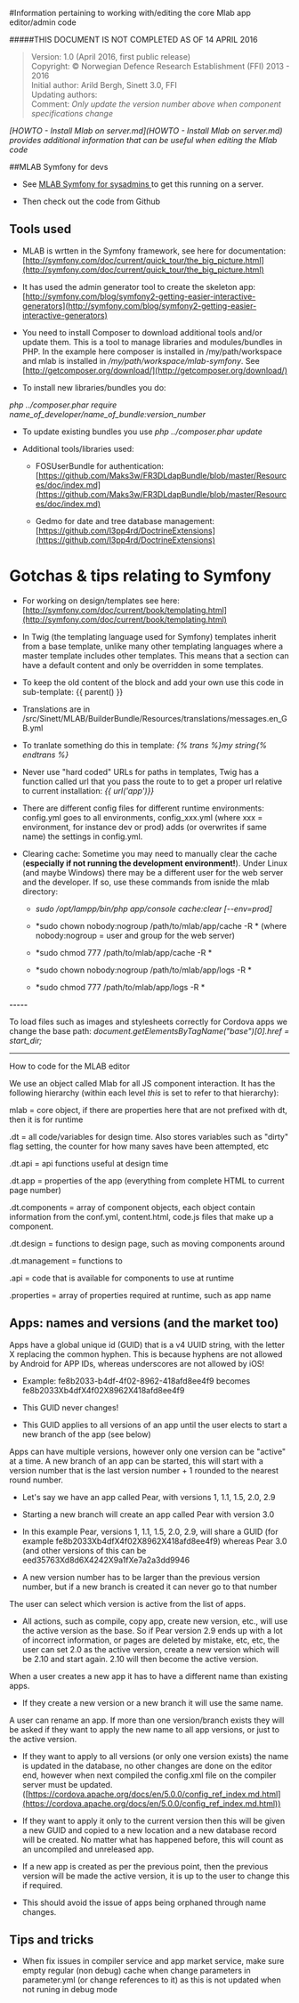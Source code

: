 #Information pertaining to working with/editing the core Mlab app editor/admin code

#####THIS DOCUMENT IS NOT COMPLETED AS OF 14 APRIL 2016

>Version: 1.0 (April 2016, first public release)<br>
Copyright: © Norwegian Defence Research Establishment (FFI) 2013 - 2016<br>
Initial author: Arild Bergh, Sinett 3.0, FFI<br>
Updating authors: <br>
Comment: _Only update the version number above when component specifications change_

_[HOWTO - Install Mlab on server.md](HOWTO - Install Mlab on server.md) provides additional information that can be useful when editing the Mlab code_

##MLAB Symfony for devs

* See [MLAB Symfony for sysadmins ](https://docs.google.com/a/bergh.fm/document/d/13Z5MFbvLOMAuSL81ng1-6XE82oEsGu0_6oi2OcsdQGg/edit)to get this running on a server.

* Then check out the code from Github

## Tools used

* MLAB is wrtten in the Symfony framework, see here for documentation: [http://symfony.com/doc/current/quick_tour/the_big_picture.html](http://symfony.com/doc/current/quick_tour/the_big_picture.html)

* It has used the admin generator tool to create the skeleton app: [http://symfony.com/blog/symfony2-getting-easier-interactive-generators](http://symfony.com/blog/symfony2-getting-easier-interactive-generators)

* You need to install Composer to download additional tools and/or update them. This is a tool to manage libraries and modules/bundles in PHP. In the example here composer is installed in /my/path/workspace and mlab is installed in */my/path/workspace/mlab-symfony*. See [http://getcomposer.org/download/](http://getcomposer.org/download/)

* To install new libraries/bundles you do:

*php ../composer.phar require name_of_developer/name_of_bundle:version_number*

* To update existing bundles you use *php ../composer.phar update*

* Additional tools/libraries used:

    * FOSUserBundle for authentication: [https://github.com/Maks3w/FR3DLdapBundle/blob/master/Resources/doc/index.md](https://github.com/Maks3w/FR3DLdapBundle/blob/master/Resources/doc/index.md)

    * Gedmo for date and tree database management: [https://github.com/l3pp4rd/DoctrineExtensions](https://github.com/l3pp4rd/DoctrineExtensions)

# Gotchas & tips relating to Symfony

* For working on design/templates see here: [http://symfony.com/doc/current/book/templating.html](http://symfony.com/doc/current/book/templating.html) 

* In Twig (the templating language used for Symfony) templates inherit from a base template, unlike many other templating languages where a master template includes other templates. This means that a section can have a default content and only be overridden in some templates.

* To keep the old content of the block and add your own use this code in sub-template: {{ parent() }}

* Translations are in /src/Sinett/MLAB/BuilderBundle/Resources/translations/messages.en_GB.yml

* To tranlate something do this in template: *{% trans %}my string{% endtrans %}*

* Never use "hard coded" URLs for paths in templates, Twig has a function called url that you pass the route to to get a proper url relative to current installation: *{{ url('app')}}*

* There are different config files for different runtime environments: config.yml goes to all environments, config_xxx.yml (where xxx = environment, for instance dev or prod) adds (or overwrites if same name) the settings in config.yml.

* Clearing cache: Sometime you may need to manually clear the cache (**especially if not running the development environment!**). Under Linux (and maybe Windows) there may be a different user for the web server and the developer. If so, use these commands from isnide the mlab directory:

    * *sudo /opt/lampp/bin/php app/console cache:clear [--env=prod]*

    * *sudo chown nobody:nogroup /path/to/mlab/app/cache -R *
(where nobody:nogroup = user and group for the web server)

    * *sudo chmod 777 /path/to/mlab/app/cache -R *

    * *sudo chown nobody:nogroup /path/to/mlab/app/logs -R *

    * *sudo chmod 777 /path/to/mlab/app/logs -R *

**-----**

To load files such as images and stylesheets correctly for Cordova apps we change the base path: *document.getElementsByTagName("base")[0].href = start_dir;*

----

How to code for the MLAB editor

We use an object called Mlab for all JS component interaction. It has the following hierarchy (within each level *this* is set to refer to that hierarchy):

mlab = core object, if there are properties here that are not prefixed with dt, then it is for runtime

.dt = all code/variables for design time. Also stores variables such as "dirty" flag setting, the counter for how many saves have been attempted, etc

.dt.api = api functions useful at design time

.dt.app = properties of the app (everything from complete HTML to current page number)

.dt.components = array of component objects, each object contain information from the conf.yml, content.html, code.js files that make up a component.

.dt.design = functions to design page, such as moving components around

.dt.management = functions to 

.api = code that is available for components to use at runtime

.properties = array of properties required at runtime, such as app name


## Apps: names and versions (and the market too)

Apps have a global unique id (GUID) that is a v4 UUID string, with the letter X replacing the common hyphen. This is because hyphens are not allowed by Android for APP IDs, whereas underscores are not allowed by iOS!

* Example: fe8b2033-b4df-4f02-8962-418afd8ee4f9 becomes fe8b2033Xb4dfX4f02X8962X418afd8ee4f9

* This GUID never changes!  

* This GUID applies to all versions of an app until the user elects to start a new branch of the app (see below)

Apps can have multiple versions, however only one version can be "active" at a time. A new branch of an app can be started, this will start with a version number that is the last version number + 1 rounded to the nearest round number. 

* Let's say we have an app called Pear, with versions 1, 1.1, 1.5, 2.0, 2.9

* Starting a new branch will create an app called Pear with version 3.0

* In this example Pear, versions 1, 1.1, 1.5, 2.0, 2.9, will share a GUID (for example fe8b2033Xb4dfX4f02X8962X418afd8ee4f9) whereas Pear 3.0 (and other versions of this can be eed35763Xd8d6X4242X9a1fXe7a2a3dd9946

* A new version number has to be larger than the previous version number, but if a new branch is created it can never go to that number

The user can select which version is active from the list of apps. 

* All actions, such as compile, copy app, create new version, etc., will use the active version as the base. So if Pear version 2.9 ends up with a lot of incorrect information, or pages are deleted by mistake, etc, etc, the user can set 2.0 as the active version, create a new version which will be 2.10 and start again. 2.10 will then become the active version.

When a user creates a new app it has to have a different name than existing apps. 

* If they create a new version or a new branch it will use the same name.

A user can rename an app. If more than one version/branch exists they will be asked if they want to apply the new name to all app versions, or just to the active version.

* If they want to apply to all versions (or only one version exists) the name is updated in the database, no other changes are done on the editor end, however when next compiled the config.xml file on the compiler server must be updated. ([https://cordova.apache.org/docs/en/5.0.0/config_ref_index.md.html](https://cordova.apache.org/docs/en/5.0.0/config_ref_index.md.html))

* If they want to apply it only to the current version then this will be given a new GUID and copied to a new location and a new database record will be created. No matter what has happened before, this will count as an uncompiled and unreleased app.

* If a new app is created as per the previous point, then the previous version will be made the active version, it is up to the user to change this if required.

* This should avoid the issue of apps being orphaned through name changes.

## Tips and tricks

 * When fix issues in compiler service and app market service, make sure empty regular (non debug) cache when change parameters in parameter.yml (or change references to it) as this is not updated when not runing in debug mode

